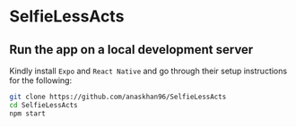 # SelfieLessActs

## Run the app on a local development server

Kindly install `Expo` and `React Native` and go through their setup instructions for the following:

```bash
git clone https://github.com/anaskhan96/SelfieLessActs
cd SelfieLessActs
npm start
```